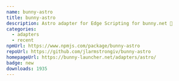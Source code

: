 ```yaml
---
name: bunny-astro
title: bunny-astro
description: Astro adapter for Edge Scripting for bunny.net 🐰
categories:
  - adapters
  - recent
npmUrl: https://www.npmjs.com/package/bunny-astro
repoUrl: https://github.com/jlarmstrongiv/bunny-astro
homepageUrl: https://bunny-launcher.net/adapters/astro/
badge: new
downloads: 1935
---
```

